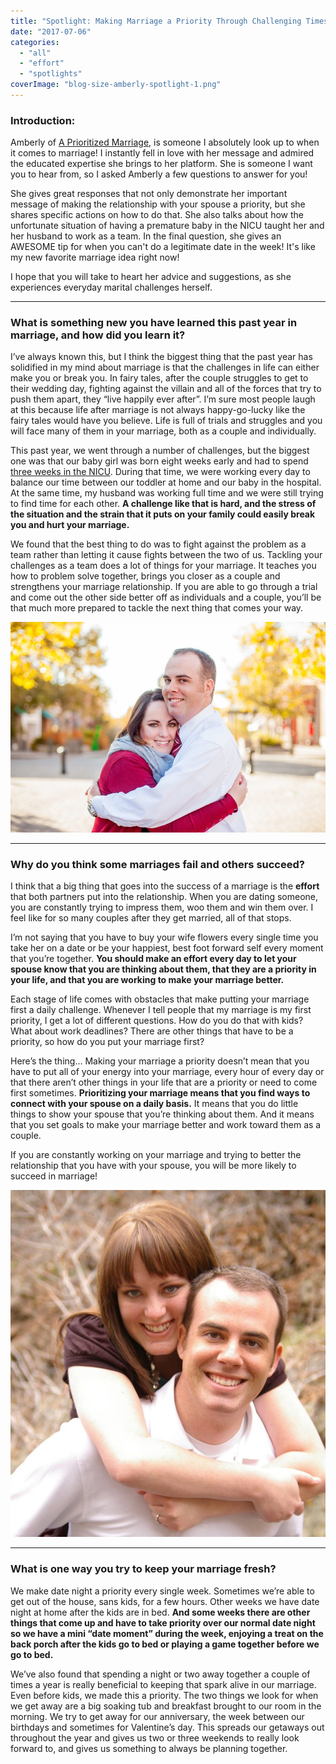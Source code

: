 ```yaml
---
title: "Spotlight: Making Marriage a Priority Through Challenging Times"
date: "2017-07-06"
categories: 
  - "all"
  - "effort"
  - "spotlights"
coverImage: "blog-size-amberly-spotlight-1.png"
---
```


### Introduction:

Amberly of [A Prioritized Marriage](http://www.aprioritizedmarriage.com/), is someone I absolutely look up to when it comes to marriage! I instantly fell in love with her message and admired the educated expertise she brings to her platform. She is someone I want you to hear from, so I asked Amberly a few questions to answer for you!

She gives great responses that not only demonstrate her important message of making the relationship with your spouse a priority, but she shares specific actions on how to do that. She also talks about how the unfortunate situation of having a premature baby in the NICU taught her and her husband to work as a team. In the final question, she gives an AWESOME tip for when you can't do a legitimate date in the week! It's like my new favorite marriage idea right now!

I hope that you will take to heart her advice and suggestions, as she experiences everyday marital challenges herself.

* * *

### What is something new you have learned this past year in marriage, and how did you learn it?

I’ve always known this, but I think the biggest thing that the past year has solidified in my mind about marriage is that the challenges in life can either make you or break you. In fairy tales, after the couple struggles to get to their wedding day, fighting against the villain and all of the forces that try to push them apart, they “live happily ever after”. I’m sure most people laugh at this because life after marriage is not always happy-go-lucky like the fairy tales would have you believe. Life is full of trials and struggles and you will face many of them in your marriage, both as a couple and individually.

This past year, we went through a number of challenges, but the biggest one was that our baby girl was born eight weeks early and had to spend [three weeks in the NICU](http://www.aprioritizedmarriage.com/blog/missing-the-nicu). During that time, we were working every day to balance our time between our toddler at home and our baby in the hospital. At the same time, my husband was working full time and we were still trying to find time for each other. **A challenge like that is hard, and the stress of the situation and the strain that it puts on your family could easily break you and hurt your marriage.** 

We found that the best thing to do was to fight against the problem as a team rather than letting it cause fights between the two of us. Tackling your challenges as a team does a lot of things for your marriage. It teaches you how to problem solve together, brings you closer as a couple and strengthens your marriage relationship. If you are able to go through a trial and come out the other side better off as individuals and a couple, you’ll be that much more prepared to tackle the next thing that comes your way.

![a prioritized marriage, prioritizing your marriage, marriage advice, marriage help, learning from wives, learning in your marriage, how to get through challenging times in marriage, challenges in marriage, lds marriage, newlyweds, newlywed advice](/images/lambertsen-43-1.jpg)

* * *

### Why do you think some marriages fail and others succeed?

I think that a big thing that goes into the success of a marriage is the **effort** that both partners put into the relationship. When you are dating someone, you are constantly trying to impress them, woo them and win them over. I feel like for so many couples after they get married, all of that stops.

I’m not saying that you have to buy your wife flowers every single time you take her on a date or be your happiest, best foot forward self every moment that you’re together. **You should make an effort every day to let your spouse know that you are thinking about them, that they are a priority in your life, and that you are working to make your marriage better.**

Each stage of life comes with obstacles that make putting your marriage first a daily challenge. Whenever I tell people that my marriage is my first priority, I get a lot of different questions. How do you do that with kids? What about work deadlines? There are other things that have to be a priority, so how do you put your marriage first?

Here’s the thing… Making your marriage a priority doesn’t mean that you have to put all of your energy into your marriage, every hour of every day or that there aren’t other things in your life that are a priority or need to come first sometimes. **Prioritizing your marriage means that you find ways to connect with your spouse on a daily basis.** It means that you do little things to show your spouse that you’re thinking about them. And it means that you set goals to make your marriage better and work toward them as a couple.

If you are constantly working on your marriage and trying to better the relationship that you have with your spouse, you will be more likely to succeed in marriage! 

![a prioritized marriage, prioritizing your marriage, marriage advice, marriage help, learning from wives, learning in your marriage, how to get through challenging times in marriage, challenges in marriage, lds marriage, newlyweds, newlywed advice](/images/EIMGP0142-2-929x1024.jpg)

* * *

### What is one way you try to keep your marriage fresh?

We make date night a priority every single week. Sometimes we’re able to get out of the house, sans kids, for a few hours. Other weeks we have date night at home after the kids are in bed. **And some weeks there are other things that come up and have to take priority over our normal date night so we have a mini “date moment” during the week, enjoying a treat on the back porch after the kids go to bed or playing a game together before we go to bed.**

We’ve also found that spending a night or two away together a couple of times a year is really beneficial to keeping that spark alive in our marriage. Even before kids, we made this a priority. The two things we look for when we get away are a big soaking tub and breakfast brought to our room in the morning. We try to get away for our anniversary, the week between our birthdays and sometimes for Valentine’s day. This spreads our getaways out throughout the year and gives us two or three weekends to really look forward to, and gives us something to always be planning together.
